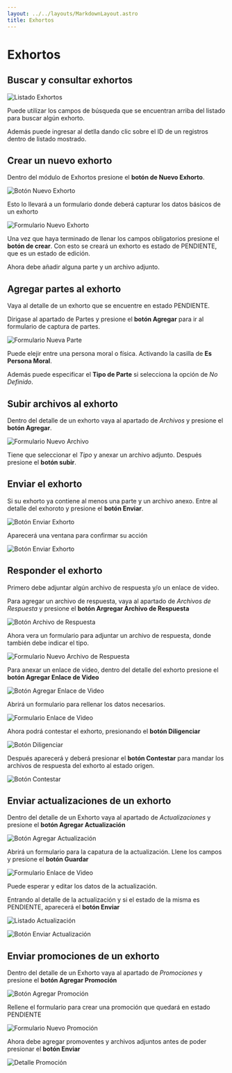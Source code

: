 ```yaml
---
layout: ../../layouts/MarkdownLayout.astro
title: Exhortos
---
```


# Exhortos

## Buscar y consultar exhortos

![Listado Exhortos](../../assets/img/plataforma_web/exhortos/20-listado-exhortos.png)

Puede utilizar los campos de búsqueda que se encuentran arriba del listado para buscar algún exhorto.

Además puede ingresar al detlla dando clic sobre el ID de un registros dentro de listado mostrado.


## Crear un nuevo exhorto

Dentro del módulo de Exhortos presione el **botón de Nuevo Exhorto**.

![Botón Nuevo Exhorto](../../assets/img/plataforma_web/exhortos/01-btn-nuevo.png)

Esto lo llevará a un formulario donde deberá capturar los datos básicos de un exhorto

![Formulario Nuevo Exhorto](../../assets/img/plataforma_web/exhortos/02-form-nuevo.png)

Una vez que haya terminado de llenar los campos obligatorios presione el **botón de crear**. Con esto se creará un exhorto es estado de PENDIENTE, que es un estado de edición.

Ahora debe añadir alguna parte y un archivo adjunto.


## Agregar partes al exhorto

Vaya al detalle de un exhorto que se encuentre en estado PENDIENTE.

Dirigase al apartado de Partes y presione el **botón Agregar** para ir al formulario de captura de partes.

![Formulario Nueva Parte](../../assets/img/plataforma_web/exhortos/03-form-nueva-parte.png)

Puede elejir entre una persona moral o física. Activando la casilla de **Es Persona Moral**.

Además puede especificar el **Tipo de Parte** si selecciona la opción de *No Definido*.


## Subir archivos al exhorto

Dentro del detalle de un exhorto vaya al apartado de *Archivos* y presione el  **botón Agregar**.

![Formulario Nuevo Archivo](../../assets/img/plataforma_web/exhortos/04-form-nuevo-archivo.png)

Tiene que seleccionar el *Tipo* y anexar un archivo adjunto. Después presione el **botón subir**.


## Enviar el exhorto

Si su exhorto ya contiene al menos una parte y un archivo anexo. Entre al detalle del exhoroto y presione el **botón Enviar**.

![Botón Enviar Exhorto](../../assets/img/plataforma_web/exhortos/05-btn-enviar.png)

Aparecerá una ventana para confirmar su acción

![Botón Enviar Exhorto](../../assets/img/plataforma_web/exhortos/06-modal-enviar.png)


## Responder el exhorto

Primero debe adjuntar algún archivo de respuesta y/o un enlace de video.

Para agregar un archivo de respuesta, vaya al apartado de *Archivos de Respuesta* y presione el **botón Argregar Archivo de Respuesta**

![Botón Archivo de Respuesta](../../assets/img/plataforma_web/exhortos/07-btn-archivo-respuesta.png)

Ahora vera un formulario para adjuntar un archivo de respuesta, donde también debe indicar el tipo.

![Formulario Nuevo Archivo de Respuesta](../../assets/img/plataforma_web/exhortos/08-form-nuevo-archivo-respuesta.png)

Para anexar un enlace de video, dentro del detalle del exhorto presione el **botón Agregar Enlace de Video**

![Botón Agregar Enlace de Video](../../assets/img/plataforma_web/exhortos/09-btn-enlace-video.png)

Abrirá un formulario para rellenar los datos necesarios.

![Formulario Enlace de Video](../../assets/img/plataforma_web/exhortos/10-form-enlace-video.png)

Ahora podrá contestar el exhorto, presionando el **botón Diligenciar**

![Botón Diligenciar](../../assets/img/plataforma_web/exhortos/11-btn-diligenciar.png)

Después aparecerá y deberá presionar el **botón Contestar** para mandar los archivos de respuesta del exhorto al estado origen.

![Botón Contestar](../../assets/img/plataforma_web/exhortos/12-btn-contestar.png)


## Enviar actualizaciones de un exhorto

Dentro del detalle de un Exhorto vaya al apartado de *Actualizaciones* y presione el **botón Agregar Actualización**

![Botón Agregar Actualización](../../assets/img/plataforma_web/exhortos/13-btn-agregar-actualizacion.png)

Abrirá un formulario para la capatura de la actualización. Llene los campos y presione el **botón Guardar**

![Formulario Enlace de Video](../../assets/img/plataforma_web/exhortos/14-form-actualizacion.png)

Puede esperar y editar los datos de la actualización.

Entrando al detalle de la actualización y si el estado de la misma es PENDIENTE, aparecerá el **botón Enviar**

![Listado Actualización](../../assets/img/plataforma_web/exhortos/16-listado-actualizacion.png)

![Botón Enviar Actualización](../../assets/img/plataforma_web/exhortos/15-btn-enviar-actualizacion.png)


## Enviar promociones de un exhorto

Dentro del detalle de un Exhorto vaya al apartado de *Promociones* y presione el **botón Agregar Promoción**

![Botón Agregar Promoción](../../assets/img/plataforma_web/exhortos/17-btn-agregar-promocion.png)

Rellene el formulario para crear una promoción que quedará en estado PENDIENTE

![Formulario Nuevo Promoción](../../assets/img/plataforma_web/exhortos/18-form-nueva-promocion.png)

Ahora debe agregar promoventes y archivos adjuntos antes de poder presionar el **botón Enviar**

![Detalle Promoción](../../assets/img/plataforma_web/exhortos/19-detalle-promocion.png)


